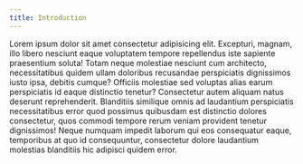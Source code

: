 ```yaml
---
title: Introduction
---
```


Lorem ipsum dolor sit amet consectetur adipisicing elit. Excepturi, magnam, illo libero nesciunt eaque voluptatem tempore repellendus iste sapiente praesentium soluta! Totam neque molestiae nesciunt cum architecto, necessitatibus quidem ullam doloribus recusandae perspiciatis dignissimos iusto ipsa, debitis cumque? Officiis molestiae sed voluptas alias earum perspiciatis id eaque distinctio tenetur? Consectetur autem aliquam natus deserunt reprehenderit. Blanditiis similique omnis ad laudantium perspiciatis necessitatibus error quod possimus quibusdam est distinctio dolores consectetur, quos commodi tempore rerum veniam provident tenetur dignissimos! Neque numquam impedit laborum qui eos consequatur eaque, temporibus at quo id consequuntur, consectetur dolore laudantium molestias blanditiis hic adipisci quidem error.
